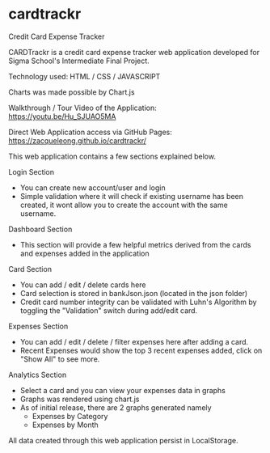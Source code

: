 # cardtrackr
Credit Card Expense Tracker

CARDTrackr is a credit card expense tracker web application developed for Sigma School's Intermediate Final Project.

Technology used:
HTML / CSS / JAVASCRIPT

Charts was made possible by Chart.js

Walkthrough / Tour Video of the Application:
https://youtu.be/Hu_SJUAO5MA

Direct Web Application access via GitHub Pages: 
https://zacqueleong.github.io/cardtrackr/

This web application contains a few sections explained below.

Login Section
- You can create new account/user and login
- Simple validation where it will check if existing username has been created, it wont allow you to create the account with the same username.

Dashboard Section
- This section will provide a few helpful metrics derived from the cards and expenses added in the application
  
Card Section
- You can add / edit / delete cards here
- Card selection is stored in bankJson.json (located in the json folder)
- Credit card number integrity can be validated with Luhn's Algorithm by toggling the "Validation" switch during add/edit card.

Expenses Section
- You can add / edit / delete / filter expenses here after adding a card.
- Recent Expenses would show the top 3 recent expenses added, click on "Show All" to see more.

Analytics Section
- Select a card and you can view your expenses data in graphs
- Graphs was rendered using chart.js
- As of initial release, there are 2 graphs generated namely
    - Expenses by Category
    - Expenses by Month

All data created through this web application persist in LocalStorage. 

